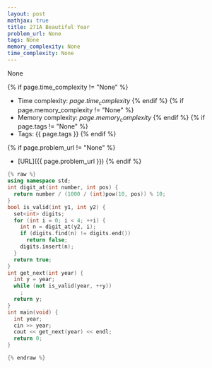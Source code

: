 ```yaml
---
layout: post
mathjax: true
title: 271A Beautiful Year
problem_url: None
tags: None
memory_complexity: None
time_complexity: None
---
```


None


{% if page.time_complexity != "None" %}
- Time complexity: ${{ page.time_complexity }}$
{% endif %}
{% if page.memory_complexity != "None" %}
- Memory complexity: ${{ page.memory_complexity }}$
{% endif %}
{% if page.tags != "None" %}
- Tags: {{ page.tags }}
{% endif %}

{% if page.problem_url != "None" %}
- [URL]({{ page.problem_url }})
{% endif %}

```cpp
{% raw %}
using namespace std;
int digit_at(int number, int pos) {
  return number / (1000 / (int)pow(10, pos)) % 10;
}
bool is_valid(int y1, int y2) {
  set<int> digits;
  for (int i = 0; i < 4; ++i) {
    int n = digit_at(y2, i);
    if (digits.find(n) != digits.end())
      return false;
    digits.insert(n);
  }
  return true;
}
int get_next(int year) {
  int y = year;
  while (not is_valid(year, ++y))
    ;
  return y;
}
int main(void) {
  int year;
  cin >> year;
  cout << get_next(year) << endl;
  return 0;
}

{% endraw %}
```